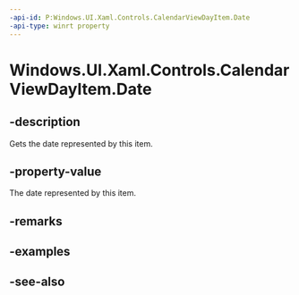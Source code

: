 ```yaml
---
-api-id: P:Windows.UI.Xaml.Controls.CalendarViewDayItem.Date
-api-type: winrt property
---
```


<!-- Property syntax
public Windows.Foundation.DateTime Date { get; }
-->

# Windows.UI.Xaml.Controls.CalendarViewDayItem.Date

## -description
Gets the date represented by this item.



## -property-value
The date represented by this item.

## -remarks

## -examples

## -see-also
